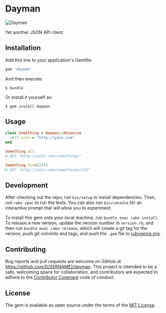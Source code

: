 # Dayman

![Dayman](http://screenshots.kevinbongart.net/AiJbs.gif)

Yet another JSON API client.

## Installation

Add this line to your application's Gemfile:

```ruby
gem 'dayman'
```

And then execute:

    $ bundle

Or install it yourself as:

    $ gem install dayman

## Usage

```ruby
class Something < Dayman::Resource
  self.site = "http://yolo.com"
end

Something.all
# GET "http://yolo.com/somethings"

Something.find(123)
# GET "http://yolo.com/somethings/123"
```

## Development

After checking out the repo, run `bin/setup` to install dependencies. Then, run `rake spec` to run the tests. You can also run `bin/console` for an interactive prompt that will allow you to experiment.

To install this gem onto your local machine, run `bundle exec rake install`. To release a new version, update the version number in `version.rb`, and then run `bundle exec rake release`, which will create a git tag for the version, push git commits and tags, and push the `.gem` file to [rubygems.org](https://rubygems.org).

## Contributing

Bug reports and pull requests are welcome on GitHub at https://github.com/[USERNAME]/dayman. This project is intended to be a safe, welcoming space for collaboration, and contributors are expected to adhere to the [Contributor Covenant](http://contributor-covenant.org) code of conduct.

## License

The gem is available as open source under the terms of the [MIT License](http://opensource.org/licenses/MIT).
